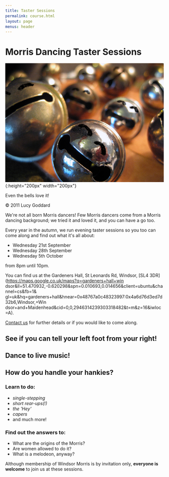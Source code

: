 ```yaml
---
title: Taster Sessions
permalink: course.html
layout: page
menus: header
---
```

# Morris Dancing Taster Sessions

![](/images/laughing_bells.jpg){:height="200px" width="200px"}

Even the bells love it!

© 2011 Lucy Goddard

We're not all born Morris dancers! Few Morris dancers come from a Morris dancing background; we tried it and loved it, and you can have a go too.

Every year in the autumn, we run evening taster sessions so you too can come along and find out what it's all about:

* Wednesday 21st September
* Wednesday 28th September
* Wednesday 5th October

from 8pm until 10pm.

You can find us at the Gardeners Hall, St Leonards Rd, Windsor, \[SL4 3DR\](https://maps.google.co.uk/maps?q=gardeners+hall+win
dsor&ll=51.470932,-0.620298&spn=0.010693,0.014656&client=ubuntu&channel=cs&fb=1&
gl=uk&hq=gardeners+hall&hnear=0x48767a0c48323997:0x4a6d76d3ed7d32b6,Windsor,+Win
dsor+and+Maidenhead&cid=0,0,2946314239303318482&t=m&z=16&iwloc=A).

[Contact us](contact.html) for further details or if you would like to come along.

## See if you can tell your left foot from your right!

## Dance to live music!

## How do you handle your hankies?

### Learn to do:

* _single-stepping_
* _short rear-ups(!)_
* _the 'Hey'_
* _capers_
* and much more!

### Find out the answers to:

* What are the origins of the Morris?
* Are women allowed to do it?
* What is a melodeon, anyway?

Although membership of Windsor Morris is by invitation only, **everyone is welcome** to join us at these sessions.